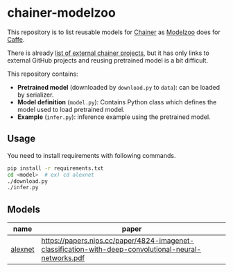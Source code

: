 # chainer-modelzoo

This repository is to list reusable models for [Chainer](https://github.com/pfnet/chainer)
as [Modelzoo](https://github.com/BVLC/caffe/wiki/Model-Zoo) does for [Caffe](https://github.com/BVLC/caffe).

There is already [list of external chainer projects](https://github.com/pfnet/chainer/wiki/External-examples),
but it has only links to external GitHub projects and reusing pretrained model is a bit difficult.

This repository contains:

- **Pretrained model** (downloaded by `download.py` to `data`): can be loaded by serializer.
- **Model definition** (`model.py`): Contains Python class which defines the model used to load pretrained model.
- **Example** (`infer.py`): inference example using the pretrained model.


## Usage

You need to install requirements with following commands.

```bash
pip install -r requirements.txt
cd <model>  # ex) cd alexnet
./download.py
./infer.py
```


## Models

name | paper
--- | ---
[alexnet](alexnet) | https://papers.nips.cc/paper/4824-imagenet-classification-with-deep-convolutional-neural-networks.pdf
